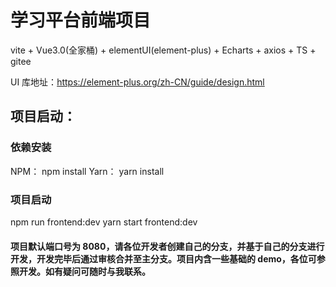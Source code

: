 # 学习平台前端项目

vite + Vue3.0(全家桶) + elementUI(element-plus) + Echarts + axios + TS + gitee

UI 库地址：https://element-plus.org/zh-CN/guide/design.html

## 项目启动：

### 依赖安装

NPM：
npm install
Yarn：
yarn install

### 项目启动

npm run frontend:dev
yarn start frontend:dev

#### 项目默认端口号为 8080，请各位开发者创建自己的分支，并基于自己的分支进行开发，开发完毕后通过审核合并至主分支。项目内含一些基础的 demo，各位可参照开发。如有疑问可随时与我联系。
